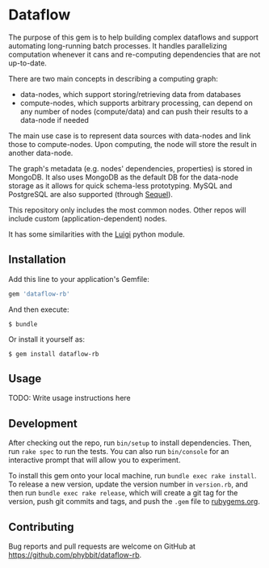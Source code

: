 # Dataflow

The purpose of this gem is to help building complex dataflows and support automating long-running batch processes.
It handles parallelizing computation whenever it cans and re-computing dependencies that are not up-to-date.

There are two main concepts in describing a computing graph:
- data-nodes, which support storing/retrieving data from databases
- compute-nodes, which supports arbitrary processing, can depend on any number of nodes (compute/data) and can push their results to a data-node if needed

The main use case is to represent data sources with data-nodes and link those to compute-nodes. Upon computing, the node will store the result in another data-node.

The graph's metadata (e.g. nodes' dependencies, properties) is stored in MongoDB. It also uses MongoDB as the default DB for the data-node storage as it allows for quick schema-less prototyping. MySQL and PostgreSQL are also supported (through [Sequel](https://github.com/jeremyevans/sequel)).

This repository only includes the most common nodes. Other repos will include custom (application-dependent) nodes.

It has some similarities with the [Luigi](https://github.com/spotify/luigi) python module.

## Installation

Add this line to your application's Gemfile:

```ruby
gem 'dataflow-rb'
```

And then execute:

    $ bundle

Or install it yourself as:

    $ gem install dataflow-rb

## Usage

TODO: Write usage instructions here

## Development

After checking out the repo, run `bin/setup` to install dependencies. Then, run `rake spec` to run the tests. You can also run `bin/console` for an interactive prompt that will allow you to experiment.

To install this gem onto your local machine, run `bundle exec rake install`. To release a new version, update the version number in `version.rb`, and then run `bundle exec rake release`, which will create a git tag for the version, push git commits and tags, and push the `.gem` file to [rubygems.org](https://rubygems.org).

## Contributing

Bug reports and pull requests are welcome on GitHub at https://github.com/phybbit/dataflow-rb.
